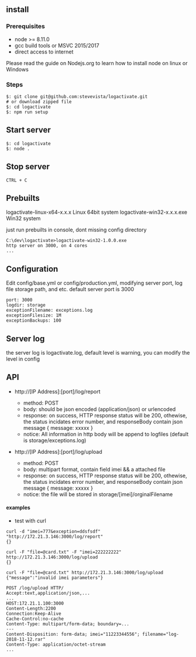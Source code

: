 ## install
### Prerequisites
- node >= 8.11.0
- gcc build tools or MSVC 2015/2017
- direct access to internet

Please read the guide on Nodejs.org to learn how to install node on linux or Windows

### Steps
```
$: git clone git@github.com:stevevista/logactivate.git 
# or download zipped file
$: cd logactivate
$: npm run setup

```

##  Start server
```
$: cd logactivate
$: node .
```

##  Stop server
```
CTRL + C
```
## Prebuilts
logactivate-linux-x64-x.x.x  Linux 64bit system
logactivate-win32-x.x.x.exe  Win32 system

just run prebuilts in console, dont missing config directory
```
C:\dev\logactivate>logactivate-win32-1.0.0.exe
http server on 3000, on 4 cores
...
```

## Configuration
Edit config/base.yml or config/production.yml, modifying server port, log file storage path, and etc.
default server port is 3000
```
port: 3000
logdir: storage
exceptionFilename: exceptions.log
exceptionFilesize: 1M
exceptionBackups: 100
```

## Server log
the server log is logactivate.log, default level is warning, you can modify the level in config

## API
* http://[IP Address]:[port]/log/report
  - method: POST
  - body: should be json encoded (application/json) or urlencoded
  - response: on success, HTTP response status will be 200, othewise, the status incidates error number, and responseBody contain json message { message: xxxxx }
  - notice: All information in http body will be append to logfiles (default is storage/exceptions.log)

* http://[IP Address]:[port]/log/upload
  - method: POST
  - body: multipart format, contain field imei && a attached file
  - response: on success, HTTP response status will be 200, othewise, the status incidates error number, and responseBody contain json message { message: xxxxx }
  - notice: the file will be stored in storage/[imei]/orginalFilename
#### examples
- test with curl
```
curl -d "imei=777&exception=ddsfsdf" "http://172.21.3.146:3000/log/report"
{}

curl -F "file=@card.txt" -F "imei=222222222" http://172.21.3.146:3000/log/upload
{}

curl -F "file=@card.txt" http://172.21.3.146:3000/log/upload
{"message":"invalid imei parameters"}
```
```
POST /log/upload HTTP/
Accept:text,application/json,...
...
HOST:172.21.1.100:3000
Content-Length:2200
Connection:Keep-Alive
Cache-Control:no-cache
Content-Type: multipart/form-data; boundary=...
---
Content-Disposition: form-data; imei="11223344556"; filename="log-2018-11-12.rar"
Content-Type: application/octet-stream
...
```
